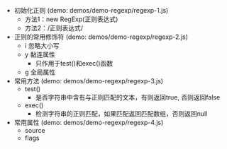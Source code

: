 * 初始化正则  (demo: demos/demo-regexp/regexp-1.js)
    * 方法1：new RegExp(正则表达式)
    * 方法2：/正则表达式/
* 正则的常用修饰符 (demo: demos/demo-regexp/regexp-2.js)
    * i  忽略大小写
    * y  黏连属性
        * 只作用于test()和exec()函数
    * g  全局属性
* 常用方法   (demo: demos/demo-regexp/regexp-3.js)
    * test()
        * 是否字符串中含有与正则匹配的文本，有则返回true, 否则返回false
    * exec()
        * 检测字符串的正则匹配，如果匹配返回匹配数组，否则返回null
* 常用属性   (demo: demos/demo-regexp/regexp-4.js)
    * source
    * flags
